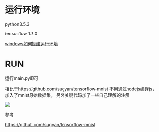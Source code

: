 # 运行环境
python3.5.3

tensorflow 1.2.0

[windows如何搭建运行环境](http://www.jianshu.com/p/f14960671ce3)

# RUN
运行main.py即可

相比于https://github.com/sugyan/tensorflow-mnist
不用通过nodejs编译js，加入了mnist原始数据集，
另外关键代码加了一些自己理解的注解

![](https://cloud.githubusercontent.com/assets/80381/11339453/f04f885e-923c-11e5-8845-33c16978c54d.gif)

参考

https://github.com/sugyan/tensorflow-mnist
